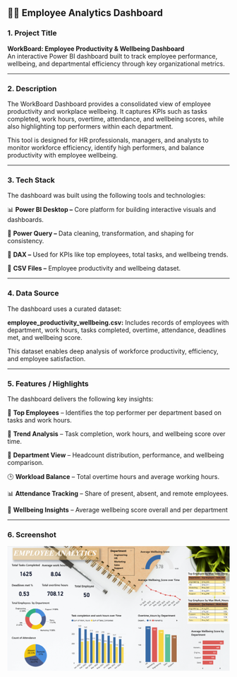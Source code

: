 ## 👩‍💼 Employee Analytics Dashboard

### 1. Project Title  
**WorkBoard: Employee Productivity & Wellbeing Dashboard**  
An interactive Power BI dashboard built to track employee performance, wellbeing, and departmental efficiency through key organizational metrics.

---

### 2. Description  
The WorkBoard Dashboard provides a consolidated view of employee productivity and workplace wellbeing. It captures KPIs such as tasks completed, work hours, overtime, attendance, and wellbeing scores, while also highlighting top performers within each department.

This tool is designed for HR professionals, managers, and analysts to monitor workforce efficiency, identify high performers, and balance productivity with employee wellbeing.

---

### 3. Tech Stack  
The dashboard was built using the following tools and technologies:

📊 **Power BI Desktop –** Core platform for building interactive visuals and dashboards.

🔄 **Power Query –** Data cleaning, transformation, and shaping for consistency.

📐 **DAX –** Used for KPIs like top employees, total tasks, and wellbeing trends.

📑 **CSV Files –** Employee productivity and wellbeing dataset. 

---

### 4. Data Source  
The dashboard uses a curated dataset:

**employee_productivity_wellbeing.csv:** Includes records of employees with department, work hours, tasks completed, overtime, attendance, deadlines met, and wellbeing score.

This dataset enables deep analysis of workforce productivity, efficiency, and employee satisfaction.

---

### 5. Features / Highlights  
The dashboard delivers the following key insights:

👤 **Top Employees** – Identifies the top performer per department based on tasks and work hours.

📅 **Trend Analysis** – Task completion, work hours, and wellbeing score over time.

🏢 **Department View** – Headcount distribution, performance, and wellbeing comparison.

🕒 **Workload Balance** – Total overtime hours and average working hours.

📊 **Attendance Tracking** – Share of present, absent, and remote employees.

🌱 **Wellbeing Insights** – Average wellbeing score overall and per department

---

### 6. Screenshot
![Here is the dashboard screenshot](https://github.com/sanikasatavi/Employee-Wellbeing/blob/main/emp-dash.png)
